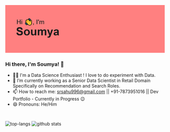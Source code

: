 ![Soumya Ranjan Sahu, Data Scientist](https://github.com/ProSoumya/ProSoumya/blob/main/header.png)


### Hi there, I'm Soumya! 👋
- 💃🏻 I'm a Data Science Enthusiast ! I love to do experiment with Data. 
- 🌱 I’m currently working as a Senior Data Scientist in Retail Domain Specifically on Recommendation and Search Roles.
- 📫 How to reach me: srsahu996@gmail.com || +91-7873951016 || Dev Portfolio - Currently in Progress :wink:
- 😄 Pronouns: He/Him

<br/>

![top-langs](https://github-readme-stats.vercel.app/api/top-langs?username=prosoumya&show_icons=true&theme=radical)
![github stats](https://github-readme-stats.vercel.app/api?username=prosoumya&show_icons=true&theme=radical)

<br/>
<br/>  
